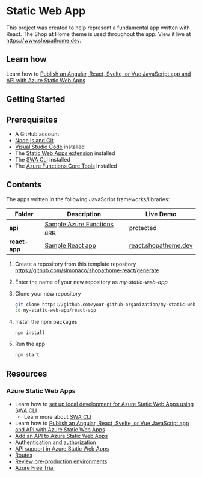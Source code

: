 # Static Web App

This project was created to help represent a fundamental app written with React. The Shop at Home theme is used throughout the app. View it live at <https://www.shopathome.dev>.

## Learn how

Learn how to [Publish an Angular, React, Svelte, or Vue JavaScript app and API with Azure Static Web Apps](https://docs.microsoft.com/en-us/learn/modules/publish-app-service-static-web-app-api/?WT.mc_id=shopathome-github-jopapa)

## Getting Started

## Prerequisites

- A GitHub account
- [Node.js and Git](https://nodejs.org/)
- [Visual Studio Code](https://code.visualstudio.com/?WT.mc_id=javascript-0000-jopapa) installed
- The [Static Web Apps extension](https://marketplace.visualstudio.com/items?itemName=ms-azuretools.vscode-azurestaticwebapps&WT.mc_id=shopathome-github-jopapa&WT.mc_id=academic-0000-jopapa) installed
- The [SWA CLI](https://www.npmjs.com/package/@azure/static-web-apps-cli) installed
- The [Azure Functions Core Tools](https://docs.microsoft.com/azure/azure-functions/functions-run-local?WT.mc_id=academic-0000-jopapa) installed

## Contents

The apps written in the following JavaScript frameworks/libraries:

| Folder          | Description                                                                          | Live Demo                                                |
| --------------- | ------------------------------------------------------------------------------------ | -------------------------------------------------------- |
| **api**         | [Sample Azure Functions app](https://github.com/johnpapa/shopathome/blob/master/api) | protected                                                |
| **react-app**   | [Sample React app](https://github.com/johnpapa/shopathome/blob/master/react-app)     | [react.shopathome.dev](https://react.shopathome.dev)     |


1. Create a repository from this template repository <https://github.com/simonaco/shopathome-react/generate>

1. Enter the name of your new repository as _my-static-web-app_

1. Clone your new repository

   ```bash
   git clone https://github.com/your-github-organization/my-static-web-app
   cd my-static-web-app/react-app
   ```

1. Install the npm packages

   ```bash
   npm install
   ```

1. Run the app

   ```bash
   npm start
   ```

## Resources

### Azure Static Web Apps

- Learn how to [set up local development for Azure Static Web Apps using SWA CLI](https://docs.microsoft.com/en-gb/azure/static-web-apps/local-development?WT.mc_id=academic-0000-jopapa)
  - Learn more about [SWA CLI](https://github.com/Azure/static-web-apps-cli#readme?WT.mc_id=academic-0000-jopapa)
- Learn how to [Publish an Angular, React, Svelte, or Vue JavaScript app and API with Azure Static Web Apps](https://docs.microsoft.com/learn/modules/publish-app-service-static-web-app-api?WT.mc_id=academic-0000-jopapa)
- [Add an API to Azure Static Web Apps](https://docs.microsoft.com/azure/static-web-apps/add-api?WT.mc_id=academic-0000-jopapa)
- [Authentication and authorization](https://docs.microsoft.com/azure/static-web-apps/authentication-authorization?WT.mc_id=academic-0000-jopapa)
- [API support in Azure Static Web Apps](https://docs.microsoft.com/azure/static-web-apps/apis?WT.mc_id=academic-0000-jopapa)
- [Routes](https://docs.microsoft.com/azure/static-web-apps/routes?WT.mc_id=academic-0000-jopapa)
- [Review pre-production environments](https://docs.microsoft.com/azure/static-web-apps/review-publish-pull-requests?WT.mc_id=academic-0000-jopapa)
- [Azure Free Trial](https://azure.microsoft.com/free/?WT.mc_id=academic-0000-jopapa)
